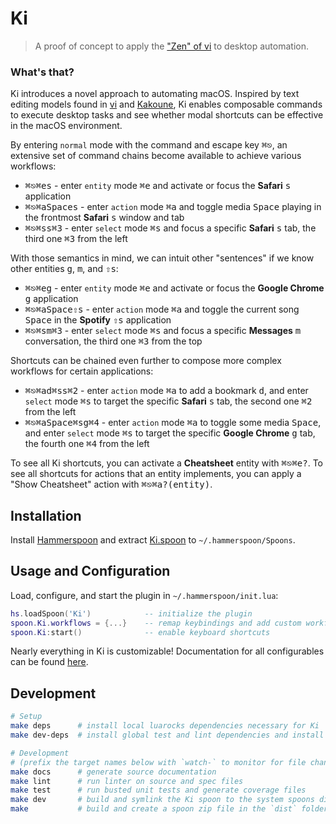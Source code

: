 # Ki

> A proof of concept to apply the ["Zen" of vi](https://stackoverflow.com/questions/1218390/what-is-your-most-productive-shortcut-with-vim/1220118#1220118) to desktop automation.

### What's that?

Ki introduces a novel approach to automating macOS. Inspired by text editing models found in [vi](https://en.wikipedia.org/wiki/Vi#Interface) and [Kakoune](http://kakoune.org/why-kakoune/why-kakoune.html), Ki enables composable commands to execute desktop tasks and see whether modal shortcuts can be effective in the macOS environment.

By entering `normal` mode with the command and escape key <kbd>⌘⎋</kbd>, an extensive set of command chains become available to achieve various workflows:
- <kbd>⌘⎋</kbd><kbd>⌘e</kbd><kbd>s</kbd> - enter `entity` mode <kbd>⌘e</kbd> and activate or focus the **Safari** <kbd>s</kbd> application
- <kbd>⌘⎋</kbd><kbd>⌘a</kbd><kbd>Space</kbd><kbd>s</kbd> - enter `action` mode <kbd>⌘a</kbd> and toggle media <kbd>Space</kbd> playing in the frontmost **Safari** <kbd>s</kbd> window and tab
- <kbd>⌘⎋</kbd><kbd>⌘s</kbd><kbd>s</kbd><kbd>⌘3</kbd> - enter `select` mode <kbd>⌘s</kbd> and focus a specific **Safari** <kbd>s</kbd> tab, the third one <kbd>⌘3</kbd> from the left

With those semantics in mind, we can intuit other "sentences" if we know other entities <kbd>g</kbd>, <kbd>m</kbd>, and <kbd>⇧s</kbd>:
- <kbd>⌘⎋</kbd><kbd>⌘e</kbd><kbd>g</kbd> - enter `entity` mode <kbd>⌘e</kbd> and activate or focus the **Google Chrome** <kbd>g</kbd> application
- <kbd>⌘⎋</kbd><kbd>⌘a</kbd><kbd>Space</kbd><kbd>⇧s</kbd> - enter `action` mode <kbd>⌘a</kbd> and toggle the current song <kbd>Space</kbd> in the **Spotify** <kbd>⇧s</kbd> application
- <kbd>⌘⎋</kbd><kbd>⌘s</kbd><kbd>m</kbd><kbd>⌘3</kbd> - enter `select` mode <kbd>⌘s</kbd> and focus a specific **Messages** <kbd>m</kbd> conversation, the third one <kbd>⌘3</kbd> from the top

Shortcuts can be chained even further to compose more complex workflows for certain applications:
- <kbd>⌘⎋</kbd><kbd>⌘a</kbd><kbd>d</kbd><kbd>⌘s</kbd><kbd>s</kbd><kbd>⌘2</kbd> - enter `action` mode <kbd>⌘a</kbd> to add a bookmark <kbd>d</kbd>, and enter `select` mode <kbd>⌘s</kbd> to target the specific **Safari** <kbd>s</kbd> tab, the second one <kbd>⌘2</kbd> from the left
- <kbd>⌘⎋</kbd><kbd>⌘a</kbd><kbd>Space</kbd><kbd>⌘s</kbd><kbd>g</kbd><kbd>⌘4</kbd> - enter `action` mode <kbd>⌘a</kbd> to toggle some media <kbd>Space</kbd>, and enter `select` mode <kbd>⌘s</kbd> to target the specific **Google Chrome** <kbd>g</kbd> tab, the fourth one <kbd>⌘4</kbd> from the left

To see all Ki shortcuts, you can activate a **Cheatsheet** entity with <kbd>⌘⎋</kbd><kbd>⌘e</kbd><kbd>?</kbd>. To see all shortcuts for actions that an entity implements, you can apply a "Show Cheatsheet" action with <kbd>⌘⎋</kbd><kbd>⌘a</kbd><kbd>?</kbd><kbd>(entity)</kbd>.

## Installation

Install [Hammerspoon](https://github.com/Hammerspoon/hammerspoon/releases/latest) and extract [Ki.spoon](https://github.com/andweeb/ki/releases/latest) to `~/.hammerspoon/Spoons`.

## Usage and Configuration

Load, configure, and start the plugin in `~/.hammerspoon/init.lua`:

```lua
hs.loadSpoon('Ki')            -- initialize the plugin
spoon.Ki.workflows = {...}    -- remap keybindings and add custom workflows, modes, and other various configurations
spoon.Ki:start()              -- enable keyboard shortcuts
```

Nearly everything in Ki is customizable! Documentation for all configurables can be found [here](https://andweeb.github.io/ki/html/Ki.html).

## Development

```bash
# Setup
make deps      # install local luarocks dependencies necessary for Ki
make dev-deps  # install global test and lint dependencies and install pip requirements for the docs generator

# Development
# (prefix the target names below with `watch-` to monitor for file changes using `fswatch`)
make docs      # generate source documentation
make lint      # run linter on source and spec files
make test      # run busted unit tests and generate coverage files
make dev       # build and symlink the Ki spoon to the system spoons directory for quick development
make           # build and create a spoon zip file in the `dist` folder
```
